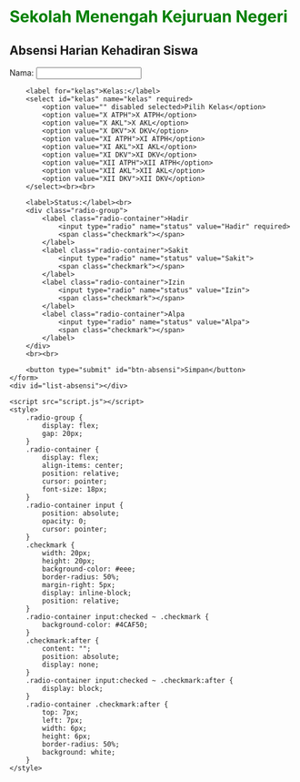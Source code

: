 <!DOCTYPE html>
<html lang="en">
<head>
    <meta charset="UTF-8">
    <meta name="viewport" content="width=device-width, initial-scale=1.0">
    <title>Absensi Harian Kehadiran Siswa</title>
    <link rel="stylesheet" href="styles.css">
</head>
<body>
    <h1 style="color: green;">Sekolah Menengah Kejuruan Negeri</h1>
    <h2>Absensi Harian Kehadiran Siswa</h2>
    <form id="form-absensi">
        <label for="nama">Nama:</label> 
        <input type="text" id="nama" name="nama" required<br><br>
        
        <label for="kelas">Kelas:</label>
        <select id="kelas" name="kelas" required>
            <option value="" disabled selected>Pilih Kelas</option>
            <option value="X ATPH">X ATPH</option>
            <option value="X AKL">X AKL</option>
            <option value="X DKV">X DKV</option>
            <option value="XI ATPH">XI ATPH</option>
            <option value="XI AKL">XI AKL</option>
            <option value="XI DKV">XI DKV</option>
            <option value="XII ATPH">XII ATPH</option>
            <option value="XII AKL">XII AKL</option>
            <option value="XII DKV">XII DKV</option>
        </select><br><br>
        
        <label>Status:</label><br>
        <div class="radio-group">
            <label class="radio-container">Hadir
                <input type="radio" name="status" value="Hadir" required>
                <span class="checkmark"></span>
            </label>
            <label class="radio-container">Sakit
                <input type="radio" name="status" value="Sakit">
                <span class="checkmark"></span>
            </label>
            <label class="radio-container">Izin
                <input type="radio" name="status" value="Izin">
                <span class="checkmark"></span>
            </label>
            <label class="radio-container">Alpa
                <input type="radio" name="status" value="Alpa">
                <span class="checkmark"></span>
            </label>
        </div>
        <br><br>
        
        <button type="submit" id="btn-absensi">Simpan</button>
    </form>
    <div id="list-absensi"></div>

    <script src="script.js"></script>
    <style>
        .radio-group {
            display: flex;
            gap: 20px;
        }
        .radio-container {
            display: flex;
            align-items: center;
            position: relative;
            cursor: pointer;
            font-size: 18px;
        }
        .radio-container input {
            position: absolute;
            opacity: 0;
            cursor: pointer;
        }
        .checkmark {
            width: 20px;
            height: 20px;
            background-color: #eee;
            border-radius: 50%;
            margin-right: 5px;
            display: inline-block;
            position: relative;
        }
        .radio-container input:checked ~ .checkmark {
            background-color: #4CAF50;
        }
        .checkmark:after {
            content: "";
            position: absolute;
            display: none;
        }
        .radio-container input:checked ~ .checkmark:after {
            display: block;
        }
        .radio-container .checkmark:after {
            top: 7px;
            left: 7px;
            width: 6px;
            height: 6px;
            border-radius: 50%;
            background: white;
        }
    </style>
</body>
</html>
